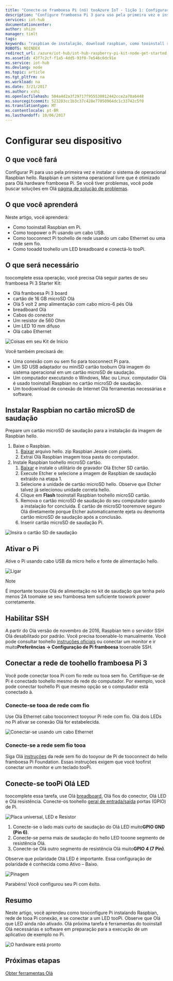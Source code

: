```yaml
---
title: "Conecte-se framboesa Pi (nó) tooAzure IoT - lição 1: Configurar dispositivo | Microsoft Docs"
description: "Configure framboesa Pi 3 para uso pela primeira vez e instale Olá OS Raspbian, um sistema operacional livre que é otimizado para Olá hardware framboesa Pi."
services: iot-hub
documentationcenter: 
author: shizn
manager: timlt
tags: 
keywords: "raspbian de instalação, download raspbian, como tooinstall raspbian, raspbian framboesa, a instalação pi instalação raspbian, framboesa pi instalar sistema operacional, framboesa pi sd cartão instalar, framboesa pi connect, conectividade de pi pi, framboesa tooraspberry de se conectar"
ROBOTS: NOINDEX
redirect_url: /azure/iot-hub/iot-hub-raspberry-pi-kit-node-get-started
ms.assetid: 43f7c2cf-f1a5-4dd5-93f0-7e546c6dc91e
ms.service: iot-hub
ms.devlang: node
ms.topic: article
ms.tgt_pltfrm: na
ms.workload: na
ms.date: 3/21/2017
ms.author: xshi
ms.openlocfilehash: 504a4d2a3f29717f955530812442cce2a78a6448
ms.sourcegitcommit: 523283cc1b3c37c428e77850964dc1c33742c5f0
ms.translationtype: MT
ms.contentlocale: pt-BR
ms.lasthandoff: 10/06/2017
---
```

# <a name="configure-your-device"></a>Configurar seu dispositivo
## <a name="what-you-will-do"></a>O que você fará
Configurar Pi para uso pela primeira vez e instalar o sistema de operacional Raspbian hello. Raspbian é um sistema operacional livre que é otimizado para Olá hardware framboesa Pi. Se você tiver problemas, você pode buscar soluções em Olá [página de solução de problemas](iot-hub-raspberry-pi-kit-node-troubleshooting.md).

## <a name="what-you-will-learn"></a>O que você aprenderá
Neste artigo, você aprenderá:

* Como tooinstall Raspbian em Pi.
* Como toopower o Pi usando um cabo USB.
* Como tooconnect Pi toohello de rede usando um cabo Ethernet ou uma rede sem fio.
* Como tooadd toohello um LED breadboard e conectá-lo tooPi.

## <a name="what-you-will-need"></a>O que será necessário
toocomplete essa operação, você precisa Olá seguir partes de seu framboesa Pi 3 Starter Kit:

* Olá framboesa Pi 3 board
* cartão de 16 GB microSD Olá
* Olá 5 volt 2 amp alimentação com cabo micro-6 pés Olá
* breadboard Olá
* Cabos do conector
* Um resistor de 560 Ohm
* Um LED 10 mm difuso
* Olá cabo Ethernet

![Coisas em seu Kit de Início](media/iot-hub-raspberry-pi-lessons/lesson1/starter_kit.jpg)

Você também precisará de:

* Uma conexão com ou sem fio para tooconnect Pi para.
* Um SD USB adaptador ou miniSD cartão tooburn Olá imagem do sistema operacional em um cartão microSD de saudação.
* Um computador executando o Windows, Mac ou Linux. computador Olá é usado tooinstall Raspbian no cartão microSD de saudação.
* Um toodownload de conexão de Internet Olá ferramentas necessárias e software.

## <a name="install-raspbian-on-hello-microsd-card"></a>Instalar Raspbian no cartão microSD de saudação
Prepare um cartão microSD de saudação para a instalação da imagem de Raspbian hello.

1. Baixe o Raspbian.
   1. [Baixar](https://www.raspberrypi.org/downloads/raspbian/) arquivo hello. zip Raspbian Jessie com pixels.
   2. Extrai Olá Raspbian imagem tooa pasta do computador.
2. Instale Raspbian toohello microSD cartão.
   1. [Baixar](https://www.etcher.io) e instale o utilitário de gravador Olá Etcher SD cartão.
   2. Execute Etcher e selecione a imagem de Raspbian de saudação extraído na etapa 1.
   3. Selecione a unidade de cartão microSD hello.
      Observe que Etcher talvez já selecionou unidade correta hello.
   4. Clique em **Flash** tooinstall Raspbian toohello microSD cartão.
   5. Remova o cartão microSD de saudação do seu computador quando a instalação for concluída.
      É cartão de microSD tooremove seguro Olá diretamente porque Etcher automaticamente ejeta ou desmonta cartão microSD de saudação após a conclusão.
   6. Inserir cartão microSD de saudação Pi.

![Insira o cartão SD de saudação](media/iot-hub-raspberry-pi-lessons/lesson1/insert_sdcard.jpg)

## <a name="turn-on-pi"></a>Ativar o Pi
Ative o Pi usando cabo USB da micro hello e fonte de alimentação hello.

![Ligar](media/iot-hub-raspberry-pi-lessons/lesson1/micro_usb_power_on.jpg)

> [!NOTE]
> É importante toouse Olá de alimentação no kit de saudação que tenha pelo menos 2A toomake se seu framboesa tem suficiente toowork power corretamente.

## <a name="enable-ssh"></a>Habilitar SSH
A partir do Olá versão de novembro de 2016, Raspbian tem o servidor SSH Olá desabilitado por padrão. Você precisa tooenable-lo manualmente. Você pode consultar toohello [instruções oficiais](https://www.raspberrypi.org/documentation/remote-access/ssh/) ou conectar um monitor e ir muito**Preferências -> Configuração de Pi framboesa** tooenable SSH.

## <a name="connect-raspberry-pi-3-toohello-network"></a>Conectar a rede de toohello framboesa Pi 3
Você pode conectar tooa Pi com fio rede ou tooa sem fio. Certifique-se de Pi é conectado toohello mesmo de rede do computador. Por exemplo, você pode conectar toohello Pi que mesmo opção se o computador está conectado à.

### <a name="connect-tooa-wired-network"></a>Conecte-se tooa de rede com fio
Use Olá Ethernet cabo tooconnect tooyour Pi rede com fio. Olá dois LEDs no Pi ativar se conexão Olá for estabelecida.

![Conectar-se usando um cabo Ethernet](media/iot-hub-raspberry-pi-lessons/lesson1/connect_ethernet.jpg)

### <a name="connect-tooa-wireless-network"></a>Conecte-se a rede sem fio tooa
Siga Olá [instruções](https://www.raspberrypi.org/learning/software-guide/wifi/) da rede sem fio do tooyour de Pi de tooconnect do hello framboesa Pi Foundation. Essas instruções exigem que você toofirst conectar um monitor e um teclado tooPi.

## <a name="connect-hello-led-toopi"></a>Conecte-se tooPi Olá LED
toocomplete essa tarefa, use Olá [breadboard](https://learn.sparkfun.com/tutorials/how-to-use-a-breadboard), Olá fios do conector, Olá LED e Olá resistência. Conecte-os toohello [geral de entrada/saída](https://www.raspberrypi.org/documentation/usage/gpio/) portas (GPIO) de Pi.

![Placa universal, LED e Resistor](media/iot-hub-raspberry-pi-lessons/lesson1/breadboard_led_resistor.jpg)

1. Conecte-se o lado mais curto de saudação do Olá LED muito**GPIO GND (Pin 6)**.
2. Conecte-se perna mais de saudação do hello LED tooone segmento de resistência Olá.
3. Conecte-se Olá outro segmento de resistência Olá muito**GPIO 4 (7 Pin)**.

Observe que polaridade Olá LED é importante. Essa configuração de polaridade é conhecida como Ativo – Baixo.

![Pinagem](media/iot-hub-raspberry-pi-lessons/lesson1/pinout_breadboard.png)

Parabéns! Você configurou seu Pi com êxito.

## <a name="summary"></a>Resumo
Neste artigo, você aprendeu como tooconfigure Pi instalando Raspbian, rede de tooa Pi conexão, e se conectar a um LED tooPi. Observe que Olá que LED ainda não ativado. Olá próxima tarefa é ferramentas do tooinstall Olá necessárias e software em preparação para a execução de um aplicativo de exemplo no Pi.

![O hardware está pronto](media/iot-hub-raspberry-pi-lessons/lesson1/hardware_ready.jpg)

## <a name="next-steps"></a>Próximas etapas
[Obter ferramentas Olá](iot-hub-raspberry-pi-kit-node-lesson1-get-the-tools-win32.md)

